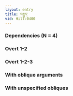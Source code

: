 ```yaml
---
layout: entry
title: བརྒྱུད་
vid: Hill:0400
---
```

### Dependencies (N = 4)


### Overt 1-2


### Overt 1-2-3


### With oblique arguments


### With unspecified obliques
